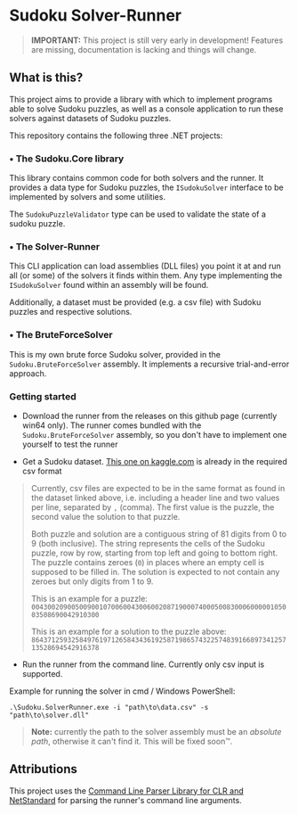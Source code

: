# Sudoku Solver-Runner

> **IMPORTANT:** This project is still very early in development! Features are missing, documentation
> is lacking and things will change.

## What is this?

This project aims to provide a library with which to implement programs
able to solve Sudoku puzzles, as well as a console application to run these 
solvers against datasets of Sudoku puzzles.

This repository contains the following three .NET projects:

### • The Sudoku.Core library

This library contains common code for both solvers and the runner. It provides
a data type for Sudoku puzzles, the `ISudokuSolver` interface to be implemented
by solvers and some utilities.

The `SudokuPuzzleValidator` type can be used to validate the state of a sudoku
puzzle.

### • The Solver-Runner

This CLI application can load assemblies (DLL files) you point it at and run all (or some) of
the solvers it finds within them. Any type implementing the `ISudokuSolver` found
within an assembly will be found.

Additionally, a dataset must be provided (e.g. a csv file) with Sudoku puzzles and respective solutions.

### • The BruteForceSolver

This is my own brute force Sudoku solver, provided in the `Sudoku.BruteForceSolver` assembly. It
implements a recursive trial-and-error approach.


### Getting started

* Download the runner from the releases on this github page (currently win64 only).
The runner comes bundled with the `Sudoku.BruteForceSolver` assembly, so you don't have to implement
one yourself to test the runner

* Get a Sudoku dataset. [This one on kaggle.com](https://www.kaggle.com/datasets/bryanpark/sudoku) is already in the required csv format
> Currently, csv files are expected to be in the same format as found in the dataset linked above, i.e.
> including a header line and two values per line, separated by `,` (comma). The first value is the puzzle, the second
> value the solution to that puzzle.
> 
> Both puzzle and solution are a contiguous string of 81 digits from 0 to 9 (both inclusive). The string represents the cells of the
> Sudoku puzzle, row by row, starting from top left and going to bottom right.
> The puzzle contains zeroes (`0`) in places where an empty cell is supposed to be filled in. The solution is expected to not
> contain any zeroes but only digits from 1 to 9.
> 
> This is an example for a puzzle: ```004300209005009001070060043006002087190007400050083000600000105003508690042910300```
> 
> This is an example for a solution to the puzzle above: ```864371259325849761971265843436192587198657432257483916689734125713528694542916378```


* Run the runner from the command line. Currently only csv input is supported.

Example for running the solver in cmd / Windows PowerShell: 

```
.\Sudoku.SolverRunner.exe -i "path\to\data.csv" -s "path\to\solver.dll"
```

> **Note:** currently the path to the solver assembly must be an *absolute path*, otherwise it can't find it. This will be fixed soon™.

## Attributions

This project uses the [Command Line Parser Library for CLR and NetStandard](https://github.com/commandlineparser/commandline)
for parsing the runner's command line arguments.
